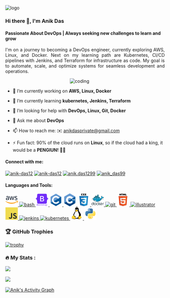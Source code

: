 ![logo](https://media.licdn.com/dms/image/v2/D5616AQEkbCmKm1raFA/profile-displaybackgroundimage-shrink_350_1400/profile-displaybackgroundimage-shrink_350_1400/0/1727414199230?e=1732752000&v=beta&t=fAkXRqk7mAXJoXbnGt3wd5xZdmFciloSE2q7zvEAHck)

### Hi there 👋, I'm Anik Das
#### Passionate About DevOps | Always seeking new challenges to learn and grow

<p style="text-align: justify;">I'm on a journey to becoming a DevOps engineer, currently exploring AWS, Linux, and Docker. Next on my learning path are Kubernetes, CI/CD pipelines with Jenkins, and Terraform for infrastructure as code. My goal is to automate, scale, and optimize systems for seamless development and operations.</p>



<img align = "right" alt = "coding" width="300" src = "https://raw.githubusercontent.com/TheDudeThatCode/TheDudeThatCode/master/Assets/Designer.gif"> </br>

- 🔭 I’m currently working on **AWS, Linux, Docker**
- 🌱 I’m currently learning **kubernetes, Jenkins, Terraform**
- 🤔 I’m looking for help with **DevOps, Linux, Git, Docker** 
- 💬 Ask me about **DevOps**
- 📫 How to reach me: <span style="color: black; text-decoration: none;">✉️ anikdasprivate@gmail.com</span>

- ⚡ Fun fact: 90% of the cloud runs on **Linux**, so if the cloud had a king, it would be a **PENGIUN!** 👑🐧 

<h4 align="left">Connect with me:</h4>

<a href="https://github.com/anik-devops11" target="blank"><img align="center" src="https://raw.githubusercontent.com/rahuldkjain/github-profile-readme-generator/master/src/images/icons/Social/github.svg" alt="anik-das12" height="30" width="40" /></a>
<a href="https://linkedin.com/in/anik-das12" target="blank"><img align="center" src="https://raw.githubusercontent.com/rahuldkjain/github-profile-readme-generator/master/src/images/icons/Social/linked-in-alt.svg" alt="anik-das12" height="30" width="40" /></a>
<a href="https://fb.com/anik.das1299" target="blank"><img align="center" src="https://raw.githubusercontent.com/rahuldkjain/github-profile-readme-generator/master/src/images/icons/Social/facebook.svg" alt="anik.das1299" height="30" width="40" /></a>
<a href="https://instagram.com/anik_das99" target="blank"><img align="center" src="https://raw.githubusercontent.com/rahuldkjain/github-profile-readme-generator/master/src/images/icons/Social/instagram.svg" alt="anik_das99" height="30" width="40" /></a> 

<h4 align="left">Languages and Tools:</h4>

<p align="left"> <a href="https://aws.amazon.com" target="_blank" rel="noreferrer"> <img src="https://raw.githubusercontent.com/devicons/devicon/master/icons/amazonwebservices/amazonwebservices-original-wordmark.svg" alt="aws" width="40" height="40"/> </a> <a href="https://www.gnu.org/software/bash/" target="_blank" rel="noreferrer"> <img src="https://www.vectorlogo.zone/logos/gnu_bash/gnu_bash-icon.svg" alt="bash" width="40" height="40"/> </a> <a href="https://getbootstrap.com" target="_blank" rel="noreferrer"> <img src="https://raw.githubusercontent.com/devicons/devicon/master/icons/bootstrap/bootstrap-plain-wordmark.svg" alt="bootstrap" width="40" height="40"/> </a> <a href="https://www.cprogramming.com/" target="_blank" rel="noreferrer"> <img src="https://raw.githubusercontent.com/devicons/devicon/master/icons/c/c-original.svg" alt="c" width="40" height="40"/> </a> <a href="https://www.w3schools.com/cpp/" target="_blank" rel="noreferrer"> <img src="https://raw.githubusercontent.com/devicons/devicon/master/icons/cplusplus/cplusplus-original.svg" alt="cplusplus" width="40" height="40"/> </a> <a href="https://www.w3schools.com/css/" target="_blank" rel="noreferrer"> <img src="https://raw.githubusercontent.com/devicons/devicon/master/icons/css3/css3-original-wordmark.svg" alt="css3" width="40" height="40"/> </a> <a href="https://www.docker.com/" target="_blank" rel="noreferrer"> <img src="https://raw.githubusercontent.com/devicons/devicon/master/icons/docker/docker-original-wordmark.svg" alt="docker" width="40" height="40"/> </a>  </a> <a href="https://git-scm.com/" target="_blank" rel="noreferrer"> <img src="https://www.vectorlogo.zone/logos/git-scm/git-scm-icon.svg" alt="git" width="40" height="40"/> </a> <a href="https://www.w3.org/html/" target="_blank" rel="noreferrer"> <img src="https://raw.githubusercontent.com/devicons/devicon/master/icons/html5/html5-original-wordmark.svg" alt="html5" width="40" height="40"/> </a> <a href="https://www.adobe.com/in/products/illustrator.html" target="_blank" rel="noreferrer"> <img src="https://www.vectorlogo.zone/logos/adobe_illustrator/adobe_illustrator-icon.svg" alt="illustrator" width="40" height="40"/> </a> <a href="https://developer.mozilla.org/en-US/docs/Web/JavaScript" target="_blank" rel="noreferrer"> <img src="https://raw.githubusercontent.com/devicons/devicon/master/icons/javascript/javascript-original.svg" alt="javascript" width="40" height="40"/> </a> <a href="https://www.jenkins.io" target="_blank" rel="noreferrer"> <img src="https://www.vectorlogo.zone/logos/jenkins/jenkins-icon.svg" alt="jenkins" width="40" height="40"/> </a> <a href="https://kubernetes.io" target="_blank" rel="noreferrer"> <img src="https://www.vectorlogo.zone/logos/kubernetes/kubernetes-icon.svg" alt="kubernetes" width="40" height="40"/> </a> <a href="https://www.linux.org/" target="_blank" rel="noreferrer"> <img src="https://raw.githubusercontent.com/devicons/devicon/master/icons/linux/linux-original.svg" alt="linux" width="40" height="40"/> </a> <a href="https://www.python.org" target="_blank" rel="noreferrer"> <img src="https://raw.githubusercontent.com/devicons/devicon/master/icons/python/python-original.svg" alt="python" width="40" height="40"/> </a></p>

<h3 align="left">  🏆 GitHub Trophies </h3>

[![trophy](https://github-profile-trophy.vercel.app/?username=anik-devops11&theme=onedark)](https://github.com/ryo-ma/github-profile-trophy)

<h3 align="left">🔥   My Stats :</h3>

![](https://github-readme-stats.vercel.app/api?username=anik-devops11&theme=radical&_border=false&include_all_commits=true&count_private=true)

![](https://github-readme-streak-stats.herokuapp.com/?user=anik-devops11&theme=radical&hide_border=false)

<a href="https://github.com/ashutosh00710/github-readme-activity-graph"><img alt="Anik's Activity Graph" style="width: 55%;" src="https://github-readme-activity-graph.vercel.app/graph/?username=anik-devops11&bg_color=1F222E&color=F8D866&line=F85D7F&point=FFFFFF&hide_border=true" /></a>


